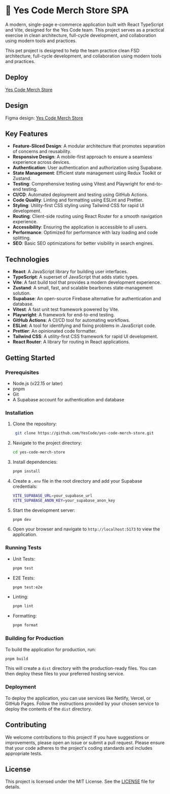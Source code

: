 # 🦝 Yes Code Merch Store SPA

A modern, single-page e-commerce application built with React TypeScript and Vite, designed for the Yes Code team. This project serves as a practical exercise in clean architecture, full-cycle development, and collaboration using modern tools and practices.  

This pet project is designed to help the team practice clean FSD architecture, full-cycle development, and collaboration using modern tools and practices.

## Deploy 
[Yes Code Merch Store](https://yes-code-merch.netlify.app/)

## Design 
Figma design: [Yes Code Merch Store](https://www.figma.com/design/a5X7CFN20TD3ToUE415Z6N/Ecommerce-app?node-id=90-816)

## Key Features
- **Feature-Sliced Design**: A modular architecture that promotes separation of concerns and reusability.
- **Responsive Design**: A mobile-first approach to ensure a seamless experience across devices.
- **Authentication**: User authentication and authorization using Supabase.
- **State Management**: Efficient state management using Redux Toolkit or Zustand.
- **Testing**: Comprehensive testing using Vitest and Playwright for end-to-end testing.
- **CI/CD**: Automated deployment and testing using GitHub Actions.
- **Code Quality**: Linting and formatting using ESLint and Prettier.
- **Styling**: Utility-first CSS styling using Tailwind CSS for rapid UI development.
- **Routing**: Client-side routing using React Router for a smooth navigation experience.
- **Accessibility**: Ensuring the application is accessible to all users.
- **Performance**: Optimized for performance with lazy loading and code splitting.
- **SEO**: Basic SEO optimizations for better visibility in search engines.


## Technologies
- **React**: A JavaScript library for building user interfaces.
- **TypeScript**: A superset of JavaScript that adds static types.
- **Vite**: A fast build tool that provides a modern development experience.
- **Zustand**: A small, fast, and scalable bearbones state-management solution.
- **Supabase**: An open-source Firebase alternative for authentication and database.
- **Vitest**: A fast unit test framework powered by Vite.
- **Playwright**: A framework for end-to-end testing.
- **GitHub Actions**: A CI/CD tool for automating workflows.
- **ESLint**: A tool for identifying and fixing problems in JavaScript code.
- **Prettier**: An opinionated code formatter.
- **Tailwind CSS**: A utility-first CSS framework for rapid UI development.
- **React Router**: A library for routing in React applications.




## Getting Started
### Prerequisites
- Node.js (v22.15 or later)
- pnpm
- Git
- A Supabase account for authentication and database
### Installation
1. Clone the repository:
   ```bash
    git clone https://github.com/YesCode/yes-code-merch-store.git
   ```
2. Navigate to the project directory:
    ```bash
    cd yes-code-merch-store
    ```
3. Install dependencies:
    ```bash
    pnpm install
    ```
4. Create a `.env` file in the root directory and add your Supabase credentials:
    ```bash
    VITE_SUPABASE_URL=your_supabase_url
    VITE_SUPABASE_ANON_KEY=your_supabase_anon_key
    ```
5. Start the development server:
    ```bash
    pnpm dev
    ```
6. Open your browser and navigate to `http://localhost:5173` to view the application.
### Running Tests 
- Unit Tests:
    ```bash
    pnpm test
    ```
- E2E Tests:
    ```bash
    pnpm test:e2e
    ```
- Linting:
    ```bash
    pnpm lint
    ```
- Formatting:
    ```bash
    pnpm format
    ```
### Building for Production
To build the application for production, run:
```bash
pnpm build
```
This will create a `dist` directory with the production-ready files. You can then deploy these files to your preferred hosting service.
### Deployment
To deploy the application, you can use services like Netlify, Vercel, or GitHub Pages. Follow the instructions provided by your chosen service to deploy the contents of the `dist` directory.
## Contributing
We welcome contributions to this project! If you have suggestions or improvements, please open an issue or submit a pull request. Please ensure that your code adheres to the project's coding standards and includes appropriate tests.
## License
This project is licensed under the MIT License. See the [LICENSE](LICENSE) file for details.
